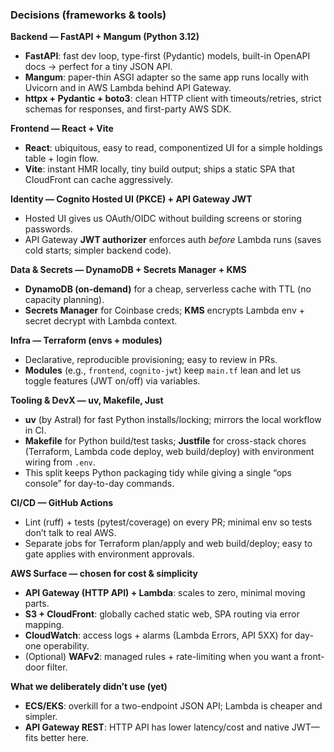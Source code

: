 
### Decisions (frameworks & tools)

**Backend — FastAPI + Mangum (Python 3.12)**

* **FastAPI**: fast dev loop, type-first (Pydantic) models, built-in OpenAPI docs → perfect for a tiny JSON API.
* **Mangum**: paper-thin ASGI adapter so the same app runs locally with Uvicorn and in AWS Lambda behind API Gateway.
* **httpx + Pydantic + boto3**: clean HTTP client with timeouts/retries, strict schemas for responses, and first-party AWS SDK.

**Frontend — React + Vite**

* **React**: ubiquitous, easy to read, componentized UI for a simple holdings table + login flow.
* **Vite**: instant HMR locally, tiny build output; ships a static SPA that CloudFront can cache aggressively.

**Identity — Cognito Hosted UI (PKCE) + API Gateway JWT**

* Hosted UI gives us OAuth/OIDC without building screens or storing passwords.
* API Gateway **JWT authorizer** enforces auth *before* Lambda runs (saves cold starts; simpler backend code).

**Data & Secrets — DynamoDB + Secrets Manager + KMS**

* **DynamoDB (on-demand)** for a cheap, serverless cache with TTL (no capacity planning).
* **Secrets Manager** for Coinbase creds; **KMS** encrypts Lambda env + secret decrypt with Lambda context.

**Infra — Terraform (envs + modules)**

* Declarative, reproducible provisioning; easy to review in PRs.
* **Modules** (e.g., `frontend`, `cognito-jwt`) keep `main.tf` lean and let us toggle features (JWT on/off) via variables.

**Tooling & DevX — uv, Makefile, Just**

* **uv** (by Astral) for fast Python installs/locking; mirrors the local workflow in CI.
* **Makefile** for Python build/test tasks; **Justfile** for cross-stack chores (Terraform, Lambda code deploy, web build/deploy) with environment wiring from `.env`.
* This split keeps Python packaging tidy while giving a single “ops console” for day-to-day commands.

**CI/CD — GitHub Actions**

* Lint (ruff) + tests (pytest/coverage) on every PR; minimal env so tests don’t talk to real AWS.
* Separate jobs for Terraform plan/apply and web build/deploy; easy to gate applies with environment approvals.

**AWS Surface — chosen for cost & simplicity**

* **API Gateway (HTTP API) + Lambda**: scales to zero, minimal moving parts.
* **S3 + CloudFront**: globally cached static web, SPA routing via error mapping.
* **CloudWatch**: access logs + alarms (Lambda Errors, API 5XX) for day-one operability.
* (Optional) **WAFv2**: managed rules + rate-limiting when you want a front-door filter.

**What we deliberately didn’t use (yet)**

* **ECS/EKS**: overkill for a two-endpoint JSON API; Lambda is cheaper and simpler.
* **API Gateway REST**: HTTP API has lower latency/cost and native JWT—fits better here.

